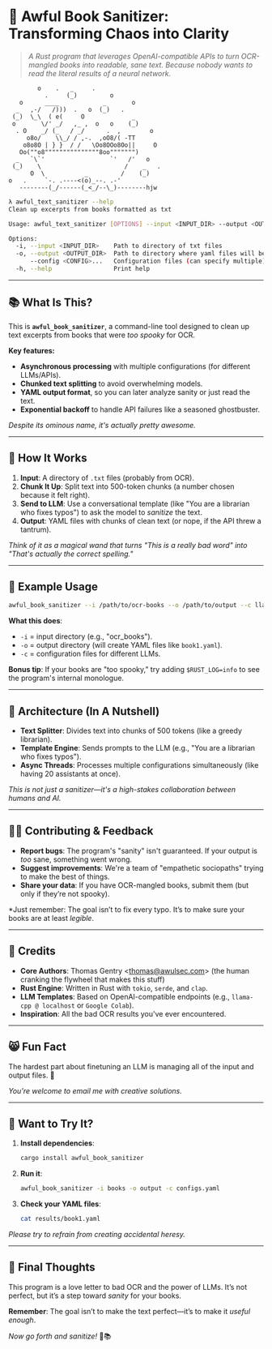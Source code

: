 # 🧪 Awful Book Sanitizer: Transforming Chaos into Clarity  

> *A Rust program that leverages OpenAI-compatible APIs to turn OCR-mangled books into readable, sane text. Because nobody wants to read the *literal* results of a neural network.*  

```
        o    .   _     .
          .     (_)         o
   o      ____            _       o
  _   ,-/   /)))  .   o  (_)   .
 (_)  \_\  ( e(     O             _
 o       \/' _/   ,_ ,  o   o    (_)
  . O    _/ (_   / _/      .  ,        o
     o8o/    \\_/ / ,-.  ,oO8/( -TT
    o8o8O | } }  / /   \Oo8OOo8Oo||     O
   Oo(""o8"""""""""""""""8oo""""""")
  _   `\`'                  `'   /'   o
 (_)    \                       /    _   .
      O  \           _         /    (_)
o   .     `-. .----<(o)_--. .-'
   --------(_/------(_<_/--\_)--------hjw
```

```bash
λ awful_text_sanitizer --help
Clean up excerpts from books formatted as txt

Usage: awful_text_sanitizer [OPTIONS] --input <INPUT_DIR> --output <OUTPUT_DIR>

Options:
  -i, --input <INPUT_DIR>    Path to directory of txt files
  -o, --output <OUTPUT_DIR>  Path to directory where yaml files will be written
      --config <CONFIG>...   Configuration files (can specify multiple)
  -h, --help                 Print help
```

---

## 📚 What Is This?  

This is **`awful_book_sanitizer`**, a command-line tool designed to clean up text excerpts from books that were *too spooky* for OCR.  

**Key features:**  
- **Asynchronous processing** with multiple configurations (for different LLMs/APIs).  
- **Chunked text splitting** to avoid overwhelming models.  
- **YAML output format**, so you can later analyze sanity or just read the text.  
- **Exponential backoff** to handle API failures like a seasoned ghostbuster.  

*Despite its ominous name, it's actually pretty awesome.*  

---

## 🧩 How It Works

1. **Input**: A directory of `.txt` files (probably from OCR).  
2. **Chunk It Up**: Split text into 500-token chunks (a number chosen because it felt right).  
3. **Send to LLM**: Use a conversational template (like "You are a librarian who fixes typos") to ask the model to *sanitize* the text.  
4. **Output**: YAML files with chunks of clean text (or nope, if the API threw a tantrum).  

*Think of it as a magical wand that turns "This is a really bad word" into "That's actually the correct spelling."*

---

## 🧪 Example Usage  

```bash
awful_book_sanitizer --i /path/to/ocr-books --o /path/to/output --c llama-cpp-config.yaml google-colab-config.yaml
```

**What this does**:  
- `-i` = input directory (e.g., "ocr_books").  
- `-o` = output directory (will create YAML files like `book1.yaml`).  
- `-c` = configuration files for different LLMs.  

**Bonus tip**: If your books are "too spooky," try adding `$RUST_LOG=info` to see the program's internal monologue.  

---

## 🕌 Architecture (In A Nutshell)  

- **Text Splitter**: Divides text into chunks of 500 tokens (like a greedy librarian).  
- **Template Engine**: Sends prompts to the LLM (e.g., "You are a librarian who fixes typos").  
- **Async Threads**: Processes multiple configurations simultaneously (like having 20 assistants at once).  

*This is not just a sanitizer—it's a high-stakes collaboration between humans and AI.*  

---

## 🧑‍💻 Contributing & Feedback  

- **Report bugs**: The program's "sanity" isn't guaranteed. If your output is *too* sane, something went wrong.  
- **Suggest improvements**: We're a team of "empathetic sociopaths" trying to make the best of things.  
- **Share your data**: If you have OCR-mangled books, submit them (but only if they’re not spooky).  

*Just remember: The goal isn’t to fix every typo. It’s to make sure your books are at least *legible*.  

---

## 📌 Credits  

- **Core Authors**: Thomas Gentry \<thomas@awulsec.com\> (the human cranking the flywheel that makes this stuff)
- **Rust Engine**: Written in Rust with `tokio`, `serde`, and `clap`.  
- **LLM Templates**: Based on OpenAI-compatible endpoints (e.g., `llama-cpp @ localhost` or `Google Colab`).  
- **Inspiration**: All the bad OCR results you've ever encountered.  

---

## 😸 Fun Fact  

The hardest part about finetuning an LLM is managing all of the input and output files. 🤔

*You’re welcome to email me with creative solutions.*  

--- 

## 🧪 Want to Try It?  

1. **Install dependencies**:  
   ```bash
   cargo install awful_book_sanitizer
   ```

2. **Run it**:  
   ```bash
   awful_book_sanitizer -i books -o output -c configs.yaml
   ```

3. **Check your YAML files**:  
   ```bash
   cat results/book1.yaml
   ```

*Please try to refrain from creating accidental heresy.*  

--- 

## 🧠 Final Thoughts  

This program is a love letter to bad OCR and the power of LLMs. It’s not perfect, but it’s a step toward *sanity* for your books.  

**Remember**: The goal isn’t to make the text perfect—it’s to make it *useful enough*.  

*Now go forth and sanitize!* 🧪📚
